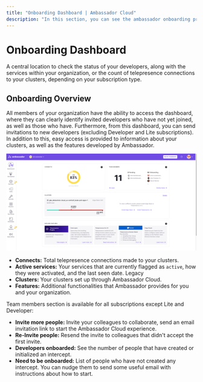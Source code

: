 ```yaml
---
title: "Onboarding Dashboard | Ambassador Cloud"
description: "In this section, you can see the ambassador onboarding procces of your organization"
---
```


# Onboarding Dashboard

A central location to check the status of your developers, along with the services within your organization, or the count of telepresence connections to your clusters, depending on your subscription type.

## Onboarding Overview

All members of your organization have the ability to access the dashboard, where they can clearly identify invited developers who have not yet joined, as well as those who have. Furthermore, from this dashboard, you can send invitations to new developers (excluding Developer and Lite subscriptions).
In addition to this, easy access is provided to information about your clusters, as well as the features developed by Ambassador.

<p align="center">
  <img src="../images/onboarding-dashboard.png" width="600" alt="Onboarding dashboard" />
</p>


- **Connects:** Total telepresence connections made to your clusters.
- **Active services:** Your services that are currently flagged as `active`, how they were activated, and the last seen date. <span class="basic_badge">Legacy</span>
- **Clusters:** Your clusters set up through Ambassador Cloud.
- **Features:**  Additional functionalities that Ambassador provides for you and your organization.

Team members section is  available for all subscriptions except Lite and Developer:
- **Invite more people:** Invite your colleagues to collaborate, send an email invitation link to start the Ambassador Cloud experience.
- **Re-Invite people:** Resend the invite to colleagues that didn't accept the first invite.
- **Developers onboarded:** See the number of people that have created or initialized an intercept.
- **Need to be onboarded:** List of people who have not created any intercept. You can nudge them to send some useful email with instructions about how to start.
